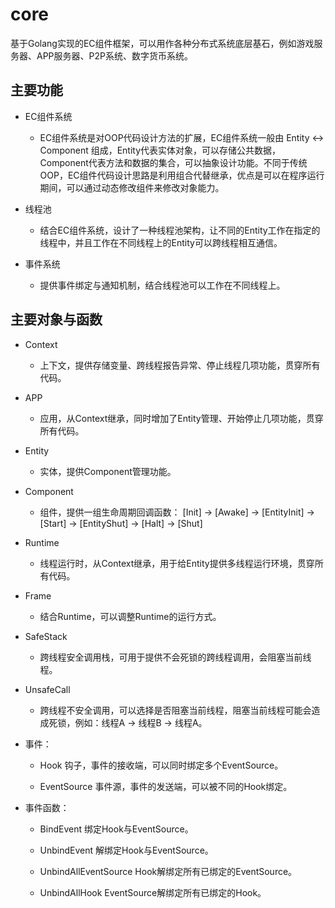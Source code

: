# core

基于Golang实现的EC组件框架，可以用作各种分布式系统底层基石，例如游戏服务器、APP服务器、P2P系统、数字货币系统。

## 主要功能
* EC组件系统
	* EC组件系统是对OOP代码设计方法的扩展，EC组件系统一般由 Entity <-> Component 组成，Entity代表实体对象，可以存储公共数据，Component代表方法和数据的集合，可以抽象设计功能。不同于传统OOP，EC组件代码设计思路是利用组合代替继承，优点是可以在程序运行期间，可以通过动态修改组件来修改对象能力。

* 线程池
	* 结合EC组件系统，设计了一种线程池架构，让不同的Entity工作在指定的线程中，并且工作在不同线程上的Entity可以跨线程相互通信。

* 事件系统
	* 提供事件绑定与通知机制，结合线程池可以工作在不同线程上。

## 主要对象与函数
* Context
	* 上下文，提供存储变量、跨线程报告异常、停止线程几项功能，贯穿所有代码。

* APP
	* 应用，从Context继承，同时增加了Entity管理、开始停止几项功能，贯穿所有代码。

* Entity
	* 实体，提供Component管理功能。

* Component
	* 组件，提供一组生命周期回调函数：
	[Init] -> [Awake] -> [EntityInit] -> [Start] -> [EntityShut] -> [Halt] -> [Shut]

* Runtime
	* 线程运行时，从Context继承，用于给Entity提供多线程运行环境，贯穿所有代码。

* Frame
	* 结合Runtime，可以调整Runtime的运行方式。

* SafeStack
	* 跨线程安全调用栈，可用于提供不会死锁的跨线程调用，会阻塞当前线程。

* UnsafeCall
	* 跨线程不安全调用，可以选择是否阻塞当前线程，阻塞当前线程可能会造成死锁，例如：线程A -> 线程B -> 线程A。

* 事件：
	* Hook
		钩子，事件的接收端，可以同时绑定多个EventSource。

	* EventSource
		事件源，事件的发送端，可以被不同的Hook绑定。

* 事件函数：
	* BindEvent
	绑定Hook与EventSource。

	* UnbindEvent
	解绑定Hook与EventSource。

	* UnbindAllEventSource
	Hook解绑定所有已绑定的EventSource。

	* UnbindAllHook
	EventSource解绑定所有已绑定的Hook。
